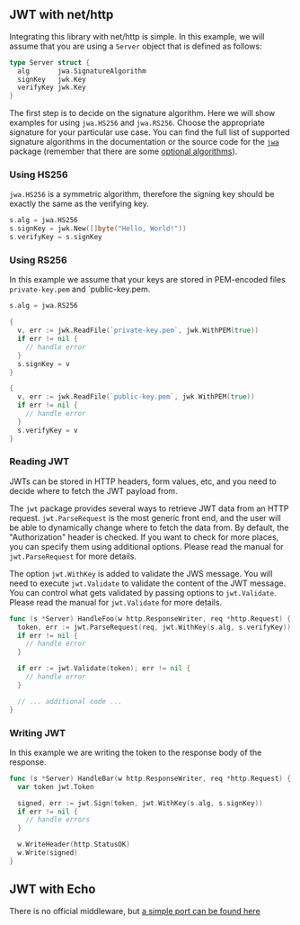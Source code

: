 ## JWT with net/http

Integrating this library with net/http is simple. In this example, we will assume that you are using a `Server` object that is defined as follows:

```go
type Server struct {
  alg       jwa.SignatureAlgorithm
  signKey   jwk.Key
  verifyKey jwk.Key
}
```

The first step is to decide on the signature algorithm. Here we will show examples for using `jwa.HS256` and `jwa.RS256`. Choose the appropriate signature for your particular use case. You can find the full list of supported signature algorithms in the documentation or the source code for the [`jwa`](../jwa) package (remember that there are some [optional algorithms](./20-global-settings.md#enabling-optional-signature-methods)).


### Using HS256

`jwa.HS256` is a symmetric algorithm, therefore the signing key should be exactly the same as the verifying key.

```go
s.alg = jwa.HS256
s.signKey = jwk.New([]byte("Hello, World!"))
s.verifyKey = s.signKey
```

### Using RS256

In this example we assume that your keys are stored in PEM-encoded files `private-key.pem` and `public-key.pem.

```go
s.alg = jwa.RS256

{
  v, err := jwk.ReadFile(`private-key.pem`, jwk.WithPEM(true))
  if err != nil {
    // handle error
  }
  s.signKey = v
}

{
  v, err := jwk.ReadFile(`public-key.pem`, jwk.WithPEM(true))
  if err != nil {
    // handle error
  }
  s.verifyKey = v
}
```

### Reading JWT

JWTs can be stored in HTTP headers, form values, etc, and you need to decide where to fetch the JWT payload from.

The `jwt` package provides several ways to retrieve JWT data from an HTTP request.
`jwt.ParseRequest` is the most generic front end, and the user will be able to dynamically change where to fetch the data from. By default, the "Authorization" header is checked. If you want to check for more places, you can specify them using additional options. Please read the manual for `jwt.ParseRequest` for more details.

The option `jwt.WithKey` is added to validate the JWS message. You will need to execute `jwt.Validate` to validate the content of the JWT message. You can control what gets validated by passing options to `jwt.Validate`. Please read the manual for `jwt.Validate` for more details.

```go
func (s *Server) HandleFoo(w http.ResponseWriter, req *http.Request) {
  token, err := jwt.ParseRequest(req, jwt.WithKey(s.alg, s.verifyKey))
  if err != nil {
    // handle error
  }

  if err := jwt.Validate(token); err != nil {
    // handle error
  }

  // ... additional code ...
}
```

### Writing JWT

In this example we are writing the token to the response body of the response.

```go
func (s *Server) HandleBar(w http.ResponseWriter, req *http.Request) {
  var token jwt.Token

  signed, err := jwt.Sign(token, jwt.WithKey(s.alg, s.signKey))
  if err != nil {
    // handle errors
  }

  w.WriteHeader(http.StatusOK)
  w.Write(signed)
}
```

## JWT with Echo

There is no official middleware, but [a simple port can be found here](https://github.com/lestrrat-go/echo-middleware-jwx)
